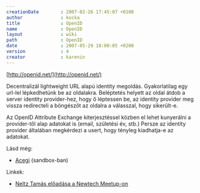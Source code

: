 ```yaml
---
creationDate        : 2007-02-26 17:45:07 +0100 
author              : kocka 
title               : OpenID 
name                : OpenID 
layout              : wiki 
path                : OpenID 
date                : 2007-05-29 18:00:05 +0200 
version             : 4 
creator             : karenin 
---
```

[http://openid.net/](http://openid.net/)

Decentralizál lightweight URL alapú identity megoldás. Gyakorlatilag egy url-lel lépkedhetünk be az oldalakra. Beléptetés helyett az oldal átdob a server identity provider-hez, hogy ő léptessen be, az identity provider meg vissza redirecteli a böngészőt az oldalra a válasszal, hogy sikerült-e.

Az OpenID Attribute Exchange kiterjesztéssel közben el lehet kunyerálni a provider-től alap adatokat is (email, születési év, stb.) Persze az identity provider általában megkérdezi a usert, hogy tényleg kiadhatja-e az adatokat.

Lásd még: 

*   [Acegi](acegi.html) (sandbox-ban)

Linkek:

*   [Neltz Tamás előadása a Newtech Meetup-on](http://video.google.com/videoplay?docid=7684630973021077375)
